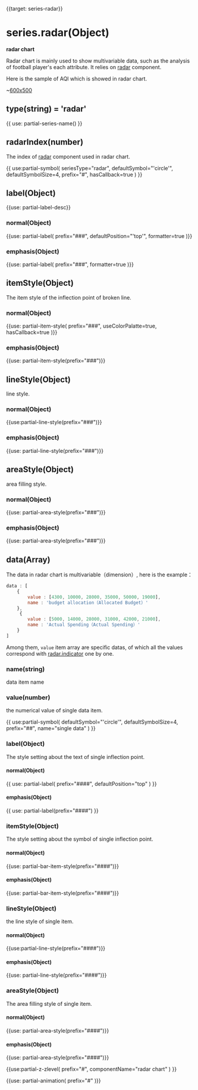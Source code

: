 {{target: series-radar}}

# series.radar(Object)

**radar chart**

Radar chart is mainly used to show multivariable data, such as the analysis of football player's each attribute. It relies on [radar](~radar) component.

Here is the sample of AQI which is showed in radar chart.

~[600x500](${galleryViewPath}radar-aqi&edit=1&reset=1)

## type(string) = 'radar'

{{ use: partial-series-name() }}

## radarIndex(number)

The index of [radar](~radar) component used in radar chart. 

{{ use:partial-symbol(
    seriesType="radar",
    defaultSymbol="'circle'",
    defaultSymbolSize=4,
    prefix="#",
    hasCallback=true
) }}

## label(Object)
{{use: partial-label-desc}}
### normal(Object)
{{use: partial-label(
    prefix="###",
    defaultPosition="'top'",
    formatter=true
)}}
### emphasis(Object)
{{use: partial-label(
    prefix="###",
    formatter=true
)}}

## itemStyle(Object)
The item style of the inflection point of broken line. 
### normal(Object)
{{use: partial-item-style(
    prefix="###",
    useColorPalatte=true,
    hasCallback=true
)}}
### emphasis(Object)
{{use: partial-item-style(prefix="###")}}

## lineStyle(Object)
line style.
### normal(Object)
{{use:partial-line-style(prefix="###")}}
### emphasis(Object)
{{use: partial-line-style(prefix="###")}}

## areaStyle(Object)
area filling style.
### normal(Object)
{{use: partial-area-style(prefix="###")}}
### emphasis(Object)
{{use: partial-area-style(prefix="###")}}


## data(Array)

The data in radar chart is multivariable（dimension）, here is the example：

```js
data : [
    {
        value : [4300, 10000, 28000, 35000, 50000, 19000],
        name : 'budget allocation（Allocated Budget）'
    },
     {
        value : [5000, 14000, 28000, 31000, 42000, 21000],
        name : 'Actual Spending（Actual Spending）'
    }
]
```

Among them, `value` item array are specific datas, of which all the values correspond with [radar.indicator](~radar.indicator) one by one.   

### name(string)
data item name

### value(number)
the numerical value of single data item.     

{{ use:partial-symbol(
    defaultSymbol="'circle'",
    defaultSymbolSize=4,
    prefix="##",
    name="single data"
) }}

### label(Object)
The style setting about the text of single inflection point.
#### normal(Object)
{{ use: partial-label(
    prefix="####",
    defaultPosition="top"
) }}
#### emphasis(Object)
{{ use: partial-label(prefix="####") }}

### itemStyle(Object)
The style setting about the symbol of single inflection point.
#### normal(Object)
{{use: partial-bar-item-style(prefix="####")}}
#### emphasis(Object)
{{use: partial-bar-item-style(prefix="####")}}

### lineStyle(Object)
the line style of single item.
#### normal(Object)
{{use:partial-line-style(prefix="####")}}
#### emphasis(Object)
{{use: partial-line-style(prefix="####")}}

### areaStyle(Object)
The area filling style of single item. 
#### normal(Object)
{{use: partial-area-style(prefix="####")}}
#### emphasis(Object)
{{use: partial-area-style(prefix="####")}}


{{use:partial-z-zlevel(
    prefix="#",
    componentName="radar chart"
) }}

{{use: partial-animation(
    prefix="#"
)}}